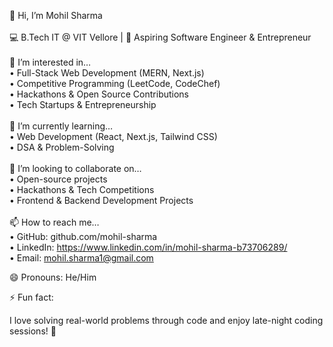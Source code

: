 👋 Hi, I’m Mohil Sharma
<br><br>
💻 B.Tech IT @ VIT Vellore | 🚀 Aspiring Software Engineer & Entrepreneur
<br><br>
👀 I’m interested in…<br>
	•	Full-Stack Web Development (MERN, Next.js)<br>
	•	Competitive Programming (LeetCode, CodeChef)<br>
	•	Hackathons & Open Source Contributions<br>
	•	Tech Startups & Entrepreneurship<br>
<br>
🌱 I’m currently learning…<br>
	•	Web Development (React, Next.js, Tailwind CSS)<br>
	•	DSA & Problem-Solving<br>
<br>
💞️ I’m looking to collaborate on…<br>
	•	Open-source projects<br>
	•	Hackathons & Tech Competitions<br>
	•	Frontend & Backend Development Projects<br>
<br>
📫 How to reach me…<br>
	•	GitHub: github.com/mohil-sharma<br>
	•	LinkedIn: https://www.linkedin.com/in/mohil-sharma-b73706289/<br>
	•	Email: mohil.sharma1@gmail.com<br>

😄 Pronouns: He/Him<br>

⚡ Fun fact:<br>

I love solving real-world problems through code and enjoy late-night coding sessions! 🚀<br>

<!---
mohil-sharma/mohil-sharma is a ✨ special ✨ repository because its `README.md` (this file) appears on your GitHub profile.
You can click the Preview link to take a look at your changes.
--->
